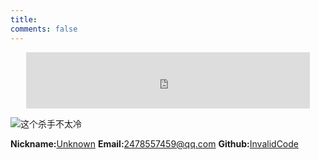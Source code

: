 ```yaml
---
title: 
comments: false
---
```


<iframe style="margin-left: 5%;" frameborder="no" border="0" marginwidth="0" marginheight="0" width=90% height=90  src="https://music.163.com/outchain/player?type=2&id=29542130&auto=1&height=66"></iframe>

![这个杀手不太冷](/about/Leon.jpg)

**Nickname:**[Unknown](https://invalidcode.github.io)
**Email:**[2478557459@qq.com](2478557459@qq.com)
**Github:**[InvalidCode](https://github.com/InvalidCode)



